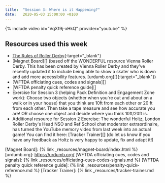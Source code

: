 ```yaml
---
title:  "Session 3: Where is it Happening?"
date:   2020-05-03 15:00:00 +0100
---
```

<!-- more -->

{% include video id="VqXf9j-xHkQ" provider="youtube" %}

## Resources used this week
-   [The Rules of Roller Derby][]{:target="_blank"}
-   [Magnet Board][] (based off the WONDERFUL resource Vienna Roller Derby. This has been created by Vienna Roller Derby and they've recently updated it to include being able to show a skater who is down and add more accessibility features. [urdumb.org][]{:target="_blank"})
-   [WFTDA officiating cues, codes and signals][]
-   [WFTDA penalty quick reference guide][]
-   Exercise for Session 3 (helping Pack Definition and Engagement Zone work): Choose two objects (whether when you're out and about on a walk or in your house) that you think are 10ft from each other or 20 ft from each other. Then take a tape measure and see how accurate you are! OR choose one object and decide where you think 10ft/20ft is.
-   Additional resource for Session 2 Exercise: The wonderful Holtz, London Roller Derby's Head NSO and Ref School chat moderator extraordinaire, has turned the YouTube memory video from last week into an actual game! You can find it here: [Tracker Trainer][] (do let us know if you have any feedback as Holtz is very happy to update, fix and adapt it!)

[The Rules of Roller Derby]: <https://rules.wftda.com> "The Rules of Flat Track Roller Derby"
[Magnet Board]: {% link _resources/magnet-board/index.html %}
[urdumb.org]: <https://urdumb.org/>
[WFTDA officiating cues, codes and signals]: {% link _resources/officiating-cues-codes-signals.md %}
[WFTDA penalty quick reference guide]: {% link _resources/penalty-quick-reference.md %}
[Tracker Trainer]: {% link _resources/tracker-trainer.md %}
